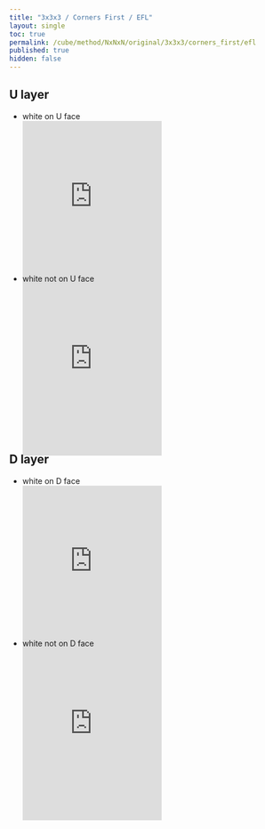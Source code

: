```yaml
---
title: "3x3x3 / Corners First / EFL"
layout: single
toc: true
permalink: /cube/method/NxNxN/original/3x3x3/corners_first/efl
published: true
hidden: false
---
```


<head>
  <base target="_blank">
  <style>
    .iframe-wrapper {
      overflow      : hidden;
      margin-bottom : -35px;
    }
    iframe {
      width         : 250px;
      height        : 330px;
      margin-top    : -20px;
      border        : none;
    }
  </style>
</head>



## U layer

- white on U face
  <div class="iframe-wrapper">
    <iframe
      scrolling="no"
      src="https://ruwix.com/widget/3d/?alg=M'%20U2'%20M&colored=F%20FL%20FR%20FD%20FDL%20FDR%20U&hover=9&speed=500&flags=canvas"
    ></iframe>
  </div>
- white not on U face
  <div class="iframe-wrapper">
    <iframe
      scrolling="no"
      src="https://ruwix.com/widget/3d/?alg=M'%20U%20M&colored=F%20FL%20FR%20FD%20FDL%20FDR%20U&hover=9&speed=500&flags=canvas"
    ></iframe>
  </div>



## D layer

- white on D face
  <div class="iframe-wrapper">
    <iframe
      scrolling="no"
      src="https://ruwix.com/widget/3d/?alg=M'%20U'%20M%20d%20M'%20U%20M&colored=F%20FL%20FR%20FD%20FDL%20FDR%20R%20RB%20RBD%20U&setupmoves=d'&hover=9&speed=500&flags=canvas"
    ></iframe>
  </div>
- white not on D face
  <div class="iframe-wrapper">
    <iframe
      scrolling="no"
      src="https://ruwix.com/widget/3d/?alg=M'%20U'%20M%20U%20M'%20U2'%20M&colored=F%20FL%20FR%20FD%20FDL%20FDR%20U&hover=9&speed=500&flags=canvas"
    ></iframe>
  </div>
